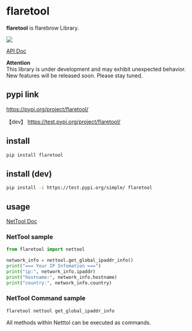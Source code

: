 # flaretool

**flaretool** is flarebrow Library.  

![](https://img.shields.io/badge/python-%3E%3D3.9-blue)

[API Doc](https://flarebrow.github.io/flaretool/)

**Attention**  
This library is under development and may exhibit unexpected behavior. New features will be released soon. Please stay tuned.

## pypi link

https://pypi.org/project/flaretool/

【dev】 https://test.pypi.org/project/flaretool/ 

## install
```bash
pip install flaretool
```

## install (dev)
```bash
pip install -i https://test.pypi.org/simple/ flaretool
```

## usage

[NetTool Doc](https://flarebrow.github.io/flaretool/flaretool.nettool.html)

### NetTool sample
```python
from flaretool import nettool

network_info = nettool.get_global_ipaddr_info()
print("=== Your IP Infomation ===")
print("ip:", network_info.ipaddr)
print("hostname:", network_info.hostname)
print("country:", network_info.country)
```

### NetTool Command sample

```bash
flaretool nettool get_global_ipaddr_info
```

All methods within Netttol can be executed as commands.

